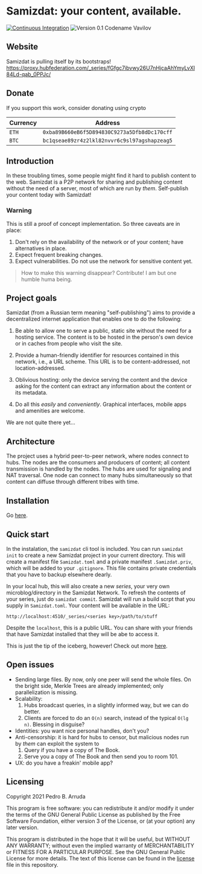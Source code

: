 # Samizdat: your content, available.

[![Continuous Integration](https://github.com/tokahuke/samizdat/actions/workflows/deploy-testbed.yaml/badge.svg?branch=stable)](https://github.com/tokahuke/samizdat/actions/workflows/deploy-testbed.yaml)
![Version 0.1 Codename Vavilov](https://img.shields.io/badge/version-0.1--vavilov-informational)

## Website

Samizdat is pulling itself by its bootstraps!
https://proxy.hubfederation.com/_series/fGfgc7ibvwy26U7nHjcaAhYmyLvXl84Ld-qab_0PPJc/

## Donate

If you support this work, consider donating using crypto

| Currency | Address                                      |
|----------|----------------------------------------------|
| `ETH`    | `0xba89B660eB6f5D894830C9273a5Dfb8dDc170cff` |
| `BTC`    | `bc1qseae89zr4z2lkl82nvvr6c9sl97agshapzeag5` |


## Introduction

In these troubling times, some people might find it hard to publish content to the web. Samizdat is a P2P network for sharing and publishing content without the need of a server, most of which are run by _them_. Self-publish your content today with Samizdat!

### Warning

This is still a proof of concept implementation. So three caveats are in place:

1. Don't rely on the availability of the network or of your content; have alternatives in place.
2. Expect frequent breaking changes.
3. Expect vulnerabilities. Do not use the network for sensitive content yet.

> How to make this warning disappear? Contribute! I am but one humble huma being.

## Project goals

Samizdat (from a Russian term meaning "self-publishing") aims to provide a decentralized internet application that enables one to do the following:

1. Be able to allow one to serve a public, static site without the need for a hosting service. The content is to be hosted in the person's own device or in caches from people who visit the site.

2. Provide a human-friendly identifier for resources contained in this network, i.e., a URL scheme. This URL is to be content-addressed, not location-addressed.

3. Oblivious hosting: only the device serving the content and the device asking for the content can extract any information about the content or its metadata.

4. Do all this _easily_ and _conveniently_. Graphical interfaces, mobile apps and amenities are welcome.

We are not quite there yet...

## Architecture

The project uses a hybrid peer-to-peer network, where nodes connect to hubs. The nodes are the consumers and producers of content; all content transmission is handled by the nodes. The hubs are used for signaling and NAT traversal. One node can connect to many hubs simultaneously so that content can diffuse through different tribes with time.

## Installation

Go [here](https://proxy.hubfederation.com/_series/fGfgc7ibvwy26U7nHjcaAhYmyLvXl84Ld-qab_0PPJc/install).

## Quick start

In the instalation, the `samizdat` cli tool is included. You can run `samizdat init` to create a new Samizdat project in your current directory. This will create a manifest file `Samizdat.toml` and a private manifest `.Samizdat.priv`, which will be added to your `.gitignore`. This file contains private credentials that you have to backup elsewhere dearly.

In your local hub, this will also create a new _series_, your very own microblog/directory in the Samizdat Network. To refresh the contents of your series, just do `samizdat commit`. Samizdat will run a build scrpt that you supply in `Samizdat.toml`. Your content will be available in the URL:

```
http://localhost:4510/_series/<series key>/path/to/stuff
```

Despite the `localhost`, this is a public URL. You can share with your friends that have Samizdat installed that 
they will be abe to access it.

This is just the tip of the iceberg, however! Check out more [here](https://proxy.hubfederation.com/_series/fGfgc7ibvwy26U7nHjcaAhYmyLvXl84Ld-qab_0PPJc/docs).

## Open issues

* Sending large files. By now, only one peer will send the whole files. On the bright side, Merkle Trees are already implemented; only parallelization is missing.
* Scalability:
    1. Hubs broadcast queries, in a slightly informed way, but we can do better.
    2. Clients are forced to do an `O(n)` search, instead of the typical `O(lg n)`. Blessing in disguise?
* Identities: you want nice personal handles, don't you? 
* Anti-censorship: it is hard for hubs to censor, but malicious nodes run by _them_ can exploit the system to
    1. Query if you have a copy of The Book.
    2. Serve you a copy of The Book and then send you to room 101.
* UX: do you have a freakin' mobile app?

## Licensing

Copyright 2021 Pedro B. Arruda

This program is free software: you can redistribute it and/or modify
it under the terms of the GNU General Public License as published by
the Free Software Foundation, either version 3 of the License, or
(at your option) any later version.

This program is distributed in the hope that it will be useful,
but WITHOUT ANY WARRANTY; without even the implied warranty of
MERCHANTABILITY or FITNESS FOR A PARTICULAR PURPOSE.  See the
GNU General Public License for more details. The text of this license can be found in the [license](./license) file in this repository.
